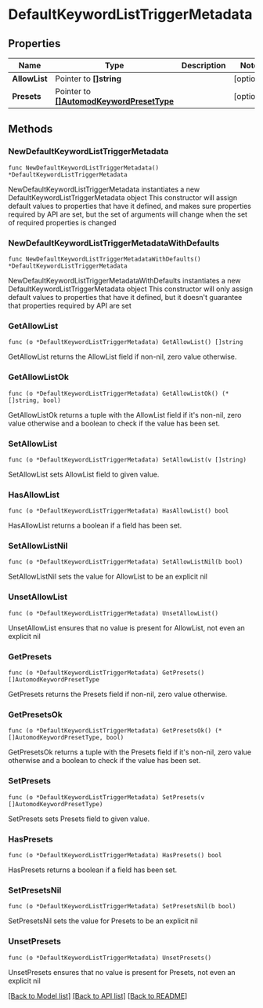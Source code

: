# DefaultKeywordListTriggerMetadata

## Properties

Name | Type | Description | Notes
------------ | ------------- | ------------- | -------------
**AllowList** | Pointer to **[]string** |  | [optional] 
**Presets** | Pointer to [**[]AutomodKeywordPresetType**](AutomodKeywordPresetType.md) |  | [optional] 

## Methods

### NewDefaultKeywordListTriggerMetadata

`func NewDefaultKeywordListTriggerMetadata() *DefaultKeywordListTriggerMetadata`

NewDefaultKeywordListTriggerMetadata instantiates a new DefaultKeywordListTriggerMetadata object
This constructor will assign default values to properties that have it defined,
and makes sure properties required by API are set, but the set of arguments
will change when the set of required properties is changed

### NewDefaultKeywordListTriggerMetadataWithDefaults

`func NewDefaultKeywordListTriggerMetadataWithDefaults() *DefaultKeywordListTriggerMetadata`

NewDefaultKeywordListTriggerMetadataWithDefaults instantiates a new DefaultKeywordListTriggerMetadata object
This constructor will only assign default values to properties that have it defined,
but it doesn't guarantee that properties required by API are set

### GetAllowList

`func (o *DefaultKeywordListTriggerMetadata) GetAllowList() []string`

GetAllowList returns the AllowList field if non-nil, zero value otherwise.

### GetAllowListOk

`func (o *DefaultKeywordListTriggerMetadata) GetAllowListOk() (*[]string, bool)`

GetAllowListOk returns a tuple with the AllowList field if it's non-nil, zero value otherwise
and a boolean to check if the value has been set.

### SetAllowList

`func (o *DefaultKeywordListTriggerMetadata) SetAllowList(v []string)`

SetAllowList sets AllowList field to given value.

### HasAllowList

`func (o *DefaultKeywordListTriggerMetadata) HasAllowList() bool`

HasAllowList returns a boolean if a field has been set.

### SetAllowListNil

`func (o *DefaultKeywordListTriggerMetadata) SetAllowListNil(b bool)`

 SetAllowListNil sets the value for AllowList to be an explicit nil

### UnsetAllowList
`func (o *DefaultKeywordListTriggerMetadata) UnsetAllowList()`

UnsetAllowList ensures that no value is present for AllowList, not even an explicit nil
### GetPresets

`func (o *DefaultKeywordListTriggerMetadata) GetPresets() []AutomodKeywordPresetType`

GetPresets returns the Presets field if non-nil, zero value otherwise.

### GetPresetsOk

`func (o *DefaultKeywordListTriggerMetadata) GetPresetsOk() (*[]AutomodKeywordPresetType, bool)`

GetPresetsOk returns a tuple with the Presets field if it's non-nil, zero value otherwise
and a boolean to check if the value has been set.

### SetPresets

`func (o *DefaultKeywordListTriggerMetadata) SetPresets(v []AutomodKeywordPresetType)`

SetPresets sets Presets field to given value.

### HasPresets

`func (o *DefaultKeywordListTriggerMetadata) HasPresets() bool`

HasPresets returns a boolean if a field has been set.

### SetPresetsNil

`func (o *DefaultKeywordListTriggerMetadata) SetPresetsNil(b bool)`

 SetPresetsNil sets the value for Presets to be an explicit nil

### UnsetPresets
`func (o *DefaultKeywordListTriggerMetadata) UnsetPresets()`

UnsetPresets ensures that no value is present for Presets, not even an explicit nil

[[Back to Model list]](../README.md#documentation-for-models) [[Back to API list]](../README.md#documentation-for-api-endpoints) [[Back to README]](../README.md)


